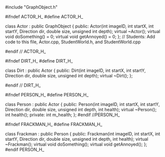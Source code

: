 #include "GraphObject.h"

#ifndef ACTOR_H_
#define ACTOR_H_

class Actor : public GraphObject
{
public:
	Actor(int imageID, int startX, int startY, Direction dir, double size, unsigned int depth);
	virtual ~Actor();
	virtual void doSomething() = 0;
	virtual void getAnnoyed() = 0;
};
// Students:  Add code to this file, Actor.cpp, StudentWorld.h, and StudentWorld.cpp

#endif // ACTOR_H_


#ifndef DIRT_H_
#define DIRT_H_

class Dirt : public Actor
{
public:
	Dirt(int imageID, int startX, int startY, Direction dir, double size, unsigned int depth);
	virtual ~Dirt();
};

#endif // DIRT_H_


#ifndef PERSON_H_
#define PERSON_H_

class Person : public Actor
{
public:
	Person(int imageID, int startX, int startY, Direction dir, double size, unsigned int depth, int health);
	virtual ~Person();
	int health();
private:
	int m_health;
};
#endif //PERSON_H_


#ifndef FRACKMAN_H_
#define FRACKMAN_H_

class Frackman : public Person
{
public:
	Frackman(int imageID, int startX, int startY, Direction dir, double size, unsigned int depth, int health);
	virtual ~Frackman();
	virtual void doSomething();
	virtual void getAnnoyed();
};
#endif PERSON_H_
